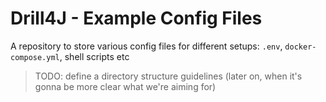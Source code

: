 # Drill4J - Example Config Files

A repository to store various config files for different setups: `.env`, `docker-compose.yml`, shell scripts etc

> TODO: define a directory structure guidelines (later on, when it's gonna be more clear what we're aiming for)
